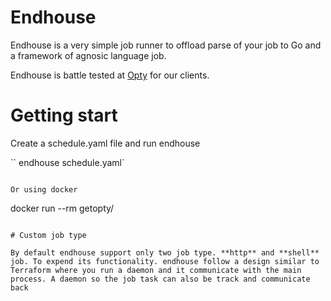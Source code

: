 # Endhouse

Endhouse is a very simple job runner to offload parse of your job to Go
and a framework of agnosic language job.

Endhouse is battle tested at [Opty](https://getopty.com) for our
clients.

# Getting start

Create a schedule.yaml file and run endhouse

``
endhouse schedule.yaml`
```

Or using docker

```
docker run --rm getopty/
```

# Custom job type

By default endhouse support only two job type. **http** and **shell**
job. To expend its functionality. endhouse follow a design similar to
Terraform where you run a daemon and it communicate with the main
process. A daemon so the job task can also be track and communicate back
